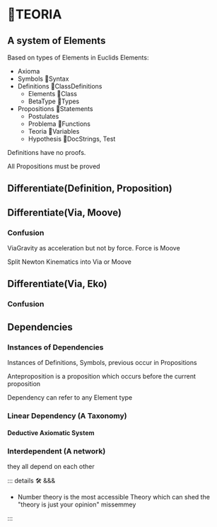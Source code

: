 # 🔷<beta>TEORIA</beta>

## A system of Elements

Based on types of Elements in Euclids Elements:

- Axioma
- Symbols 🐍<py>Syntax</py>
- Definitions 🐍<py>ClassDefinitions</py>
    - Elements 🐍<py>Class</py>
    - BetaType 🐍<py>Types</py>
- Propositions 🐍<py>Statements</py>
    - Postulates
    - Problema 🐍<py>Functions</py>
    - Teoria 🐍<py>Variables</py>
    - Hypothesis 🐍<py>DocStrings, Test</py>

Definitions have no proofs.

All Propositions must be proved

## Differentiate(Definition, Proposition)

## Differentiate(Via, Moove)

### Confusion

ViaGravity as acceleration but not by force. Force is Moove

Split Newton Kinematics into Via or Moove

## Differentiate(Via, Eko)

### Confusion

## Dependencies

### Instances of Dependencies

Instances of Definitions, Symbols, previous  occur in Propositions

Anteproposition is a proposition which occurs before the current proposition

Dependency can refer to any Element type

### Linear Dependency (A Taxonomy)

#### Deductive Axiomatic System

### Interdependent (A network)

they all depend on each other

<!-- =================================================== -->
<!-- =================================================== -->
<!-- =================================================== -->
<!-- =================================================== -->
<!-- =================================================== -->
::: details 🛠 <dev>&&&</dev>

- Number theory is the most accessible Theory which can shed the "theory is just your opinion" missemmey

:::
